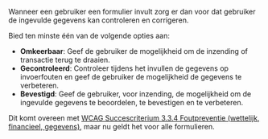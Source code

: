 <!-- @license CC0-1.0 -->

Wanneer een gebruiker een formulier invult zorg er dan voor dat gebruiker de ingevulde gegevens kan controleren en corrigeren.

Bied ten minste één van de volgende opties aan:

- **Omkeerbaar**: Geef de gebruiker de mogelijkheid om de inzending of transactie terug te draaien.
- **Gecontroleerd**: Controleer tijdens het invullen de gegevens op invoerfouten en geef de gebruiker de mogelijkheid de gegevens te verbeteren.
- **Bevestigd**: Geef de gebruiker, voor inzending, de mogelijkheid om de ingevulde gegevens te beoordelen, te bevestigen en te verbeteren.

Dit komt overeen met [WCAG Succescriterium 3.3.4 Foutpreventie (wettelijk, financieel, gegevens)](/wcag/3.3.4), maar nu geldt het voor alle formulieren.
